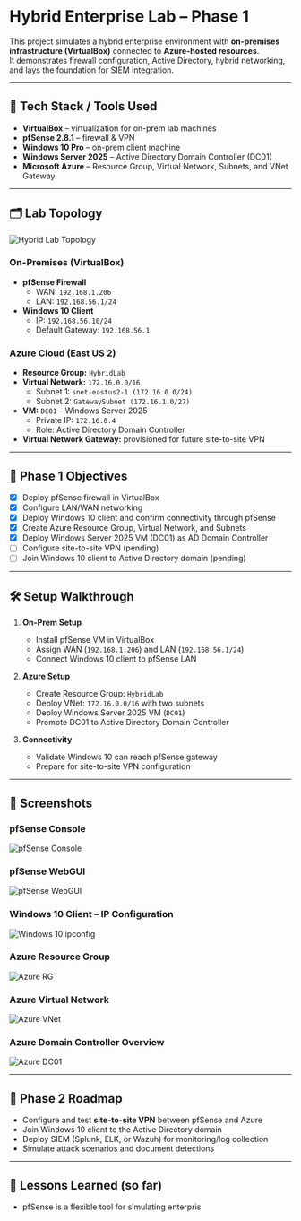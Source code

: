 # Hybrid Enterprise Lab – Phase 1

This project simulates a hybrid enterprise environment with **on-premises infrastructure (VirtualBox)** connected to **Azure-hosted resources**.  
It demonstrates firewall configuration, Active Directory, hybrid networking, and lays the foundation for SIEM integration.

---

## 🚀 Tech Stack / Tools Used
- **VirtualBox** – virtualization for on-prem lab machines
- **pfSense 2.8.1** – firewall & VPN
- **Windows 10 Pro** – on-prem client machine
- **Windows Server 2025** – Active Directory Domain Controller (DC01)
- **Microsoft Azure** – Resource Group, Virtual Network, Subnets, and VNet Gateway

---

## 🗂️ Lab Topology

![Hybrid Lab Topology](screenshots/Hybrid%20Lab%20Topology.png)


### On-Premises (VirtualBox)
- **pfSense Firewall**
  - WAN: `192.168.1.206`
  - LAN: `192.168.56.1/24`
- **Windows 10 Client**
  - IP: `192.168.56.10/24`
  - Default Gateway: `192.168.56.1`

### Azure Cloud (East US 2)
- **Resource Group:** `HybridLab`
- **Virtual Network:** `172.16.0.0/16`
  - Subnet 1: `snet-eastus2-1 (172.16.0.0/24)`
  - Subnet 2: `GatewaySubnet (172.16.1.0/27)`
- **VM:** `DC01` – Windows Server 2025
  - Private IP: `172.16.0.4`
  - Role: Active Directory Domain Controller
- **Virtual Network Gateway:** provisioned for future site-to-site VPN

---

## 📌 Phase 1 Objectives
- [x] Deploy pfSense firewall in VirtualBox  
- [x] Configure LAN/WAN networking  
- [x] Deploy Windows 10 client and confirm connectivity through pfSense  
- [x] Create Azure Resource Group, Virtual Network, and Subnets  
- [x] Deploy Windows Server 2025 VM (DC01) as AD Domain Controller  
- [ ] Configure site-to-site VPN (pending)  
- [ ] Join Windows 10 client to Active Directory domain (pending)  

---

## 🛠️ Setup Walkthrough

1. **On-Prem Setup**
   - Install pfSense VM in VirtualBox
   - Assign WAN (`192.168.1.206`) and LAN (`192.168.56.1/24`)
   - Connect Windows 10 client to pfSense LAN

2. **Azure Setup**
   - Create Resource Group: `HybridLab`
   - Deploy VNet: `172.16.0.0/16` with two subnets
   - Deploy Windows Server 2025 VM (`DC01`)  
   - Promote DC01 to Active Directory Domain Controller

3. **Connectivity**
   - Validate Windows 10 can reach pfSense gateway
   - Prepare for site-to-site VPN configuration

---

## 📸 Screenshots

### pfSense Console
![pfSense Console](screenshots/pfsense-console.png)

### pfSense WebGUI
![pfSense WebGUI](screenshots/pfsense-webgui.png)

### Windows 10 Client – IP Configuration
![Windows 10 ipconfig](screenshots/win10-ipconfig.png)

### Azure Resource Group
![Azure RG](screenshots/azure-rg.png)

### Azure Virtual Network
![Azure VNet](screenshots/azure-vnet.png)

### Azure Domain Controller Overview
![Azure DC01](screenshots/dc01-overview.png)

---

## 🔮 Phase 2 Roadmap
- Configure and test **site-to-site VPN** between pfSense and Azure  
- Join Windows 10 client to the Active Directory domain  
- Deploy SIEM (Splunk, ELK, or Wazuh) for monitoring/log collection  
- Simulate attack scenarios and document detections  

---

## 📖 Lessons Learned (so far)
- pfSense is a flexible tool for simulating enterpris

